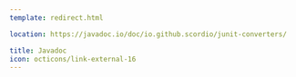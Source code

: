 ```yaml
---
template: redirect.html

location: https://javadoc.io/doc/io.github.scordio/junit-converters/

title: Javadoc
icon: octicons/link-external-16
---
```

